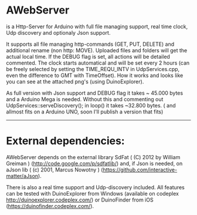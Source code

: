 AWebServer
==========
is a Http-Server for Arduino with full file managing support, real time clock, Udp discovery
and optionaly Json support.

It supports all file managing http-commands (GET, PUT, DELETE) and additional rename (non http: MOVE).
Uploaded files and folders will get the actual local time. If the DEBUG flag is set, all actions will
be detailed commented. The clock starts automatical and will be set every 2 hours (can be freely selected
by setting the TIME_REQU_INTV in UdpServices.cpp, even the difference to GMT with TimeOffset).
How it works and looks like you can see at the attached png's (using DuinoExplorer).

As full version with Json support and DEBUG flag it takes ~ 45.000 bytes and a Arduino Mega is needed.
Without this and commenting out UdpServices::serveDiscovery(); in loop() it takes ~32.800 bytes. 
( and allmost fits on a Arduino UNO, soon I'll publish a version that fits)


_____________________
External dependencies:
=====================

AWebServer depends on the external library SdFat ( (C) 2012 by William Greiman ) (http://code.google.com/p/sdfatlib/)
and, if Json is needed, on aJson lib ( (c) 2001, Marcus Nowotny ) (https://github.com/interactive-matter/aJson).

There is also a real time support and Udp-discovery included. All features can be tested with 
DuinoExplorer from Windows (available on codeplex http://duinoexplorer.codeplex.com/) or DuinoFinder from iOS (https://duinofinder.codeplex.com/).

